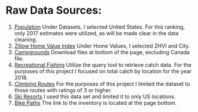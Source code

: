 # Raw Data Sources:
1. [Population](https://www.census.gov/data/tables/2017/demo/popest/total-cities-and-towns.html#ds) Under Datasets, I selected United States. For this ranking, only 2017 estimates were utilized, as will be made clear in the data cleaning.
2. [Zillow Home Value Index](https://www.zillow.com/research/data/) Under Home Values, I selected ZHVI and City.
3. [Campgrounds](http://www.uscampgrounds.info/takeit.html) Download files at bottom of the page, excluding Canada file.
4. [Recreational Fishing](https://www.st.nmfs.noaa.gov/recreational-fisheries/data-and-documentation/queries/index) Utilize the query tool to retrieve catch data. For the purposes of this project I focused on total catch by location for the year 2018.
5. [Climbing Routes](https://www.mountainproject.com/route-finder?selectedIds=0&type=rock&diffMinrock=800&diffMinboulder=20000&diffMinaid=70000&diffMinice=30000&diffMinmixed=50000&diffMaxrock=12400&diffMaxboulder=21400&diffMaxaid=75260&diffMaxice=38500&diffMaxmixed=60000&is_trad_climb=1&is_sport_climb=1&is_top_rope=1&stars=3.8&pitches=0&sort1=popularity+desc&sort2=rating) For the purposes of this project I limited the dataset to those routes with ratings of 3 or higher.
6. [Ski Resorts](https://www.kaggle.com/beaubellamy/ski-resort/version/1) I used this data set and limited it to only US locations.
7. [Bike Paths](https://peopleforbikes.org/green-lane-project/inventory-protected-bike-lanes/) The link to the inventory is located at the page bottom.
